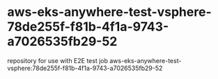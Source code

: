 # aws-eks-anywhere-test-vsphere-78de255f-f81b-4f1a-9743-a7026535fb29-52
repository for use with E2E test job aws-eks-anywhere-test-vsphere:78de255f-f81b-4f1a-9743-a7026535fb29-52
